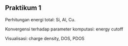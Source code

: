 
Praktikum 1
-----------

Perhitungan energi total: Si, Al, Cu.

Konvergensi terhadap parameter komputasi: energy cutoff

Visualisasi: charge density, DOS, PDOS

